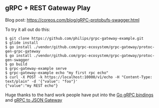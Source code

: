 ## gRPC + REST Gateway Play

Blog post: https://coreos.com/blog/gRPC-protobufs-swagger.html

To try it all out do this:

```
$ git clone https://github.com/philips/grpc-gateway-example.git
$ glide install
$ go install ./vendor/github.com/grpc-ecosystem/grpc-gateway/protoc-gen-grpc-gateway
$ go install ./vendor/github.com/grpc-ecosystem/grpc-gateway/protoc-gen-swagger
$ go build
$ grpc-gateway-example serve
$ grpc-gateway-example echo "my first rpc echo"
$ curl -X POST -k https://localhost:10000/v1/echo -H "Content-Type: text/plain" -d '{"value": "foo"}'
{"value":"my REST echo"}
```


Huge thanks to the hard work people have put into the [Go gRPC bindings][gogrpc] and [gRPC to JSON Gateway][grpcgateway]

[gogrpc]: https://github.com/grpc/grpc-go
[grpcgateway]: https://github.com/grpc-ecosystem/grpc-gateway
